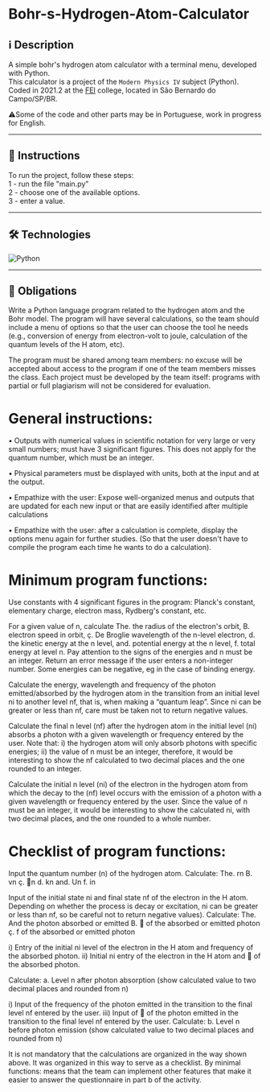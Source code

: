 # Bohr-s-Hydrogen-Atom-Calculator

## ℹ️ Description

A simple bohr's hydrogen atom calculator with a terminal menu, developed with Python.<br>
This calculator is a project of the `Modern Physics IV` subject (Python).<br>
Coded in 2021.2 at the [FEI](https://portal.fei.edu.br/) college, located in São Bernardo do Campo/SP/BR.<br>

⚠️Some of the code and other parts may be in Portuguese, work in progress for English.

---

## 📝 Instructions

To run the project, follow these steps:<br>
1 - run the file "main.py"<br>
2 - choose one of the available options.<br>
3 - enter a value.<br>

---


## 🛠️ **Technologies**

![Python](https://img.shields.io/badge/-Python-05122A?style=flat&logo=python)&nbsp;

---

## 📃 Obligations

Write a Python language program related to the hydrogen atom and the Bohr model. The program will have several calculations, so the team should include a menu of options so that the user can choose the tool he needs (e.g., conversion of energy from electron-volt to joule, calculation of the quantum levels of the H atom, etc).

The program must be shared among team members: no excuse will be accepted about access to the program if one of the team members misses the class. Each project must be developed by the team itself: programs with partial or full plagiarism will not be considered for evaluation.

# General instructions:<br>
• Outputs with numerical values ​​in scientific notation for very large or very small numbers; must have 3 significant figures. This does not apply for the quantum number, which must be an integer.

• Physical parameters must be displayed with units, both at the input and at the output.

• Empathize with the user: Expose well-organized menus and outputs that are updated for each new input or that are easily identified after multiple calculations

• Empathize with the user: after a calculation is complete, display the options menu again for further studies. (So ​​that the user doesn't have to compile the program each time he wants to do a calculation).

# Minimum program functions:<br>
Use constants with 4 significant figures in the program: Planck's constant, elementary charge, electron mass, Rydberg's constant, etc.

For a given value of n, calculate
The. the radius of the electron's orbit,
B. electron speed in orbit,
ç. De Broglie wavelength of the n-level electron,
d. the kinetic energy at the n level,
and. potential energy at the n level,
f. total energy at level n.
Pay attention to the signs of the energies and n must be an integer. Return an error message if the user enters a non-integer number. Some energies can be negative, eg in the case of binding energy.

Calculate the energy, wavelength and frequency of the photon emitted/absorbed by the hydrogen atom in the transition from an initial level ni to another level nf, that is, when making a “quantum leap”. Since ni can be greater or less than nf, care must be taken not to return negative values.

Calculate the final n level (nf) after the hydrogen atom in the initial level (ni) absorbs a photon with a given wavelength or frequency entered by the user. Note that: i) the hydrogen atom will only absorb photons with specific energies; ii) the value of n must be an integer, therefore, it would be interesting to show the nf calculated to two decimal places and the one rounded to an integer.

Calculate the initial n level (ni) of the electron in the hydrogen atom from which the decay to the (nf) level occurs with the emission of a photon with a given wavelength or frequency entered by the user. Since the value of n must be an integer, it would be interesting to show the calculated ni, with two decimal places, and the one rounded to a whole number.

# Checklist of program functions:<br>
Input the quantum number (n) of the hydrogen atom. Calculate:
The. rn
B. vn
ç. n
d. kn
and. Un
f. in

Input of the initial state ni and final state nf of the electron in the H atom. Depending on whether the process is decay or excitation, ni can be greater or less than nf, so be careful not to return negative values). Calculate:
The. And the photon absorbed or emitted
B.  of the absorbed or emitted photon
ç. f of the absorbed or emitted photon

i) Entry of the initial ni level of the electron in the H atom and frequency of the absorbed photon.
ii) Initial ni entry of the electron in the H atom and  of the absorbed photon.

Calculate: a. Level n after photon absorption (show calculated value to two decimal places and rounded from n)

i) Input of the frequency of the photon emitted in the transition to the final level nf entered by the user.
iii) Input of  of the photon emitted in the transition to the final level nf entered by the user.
Calculate: b. Level n before photon emission (show calculated value to two decimal places and rounded from n)

It is not mandatory that the calculations are organized in the way shown above. It was organized in this way to serve as a checklist. By minimal functions: means that the team can implement other features that make it easier to answer the questionnaire in part b of the activity.

<!---
---

Made by [**Ze Neto**](https://github.com/zejsneto/) 
--->

